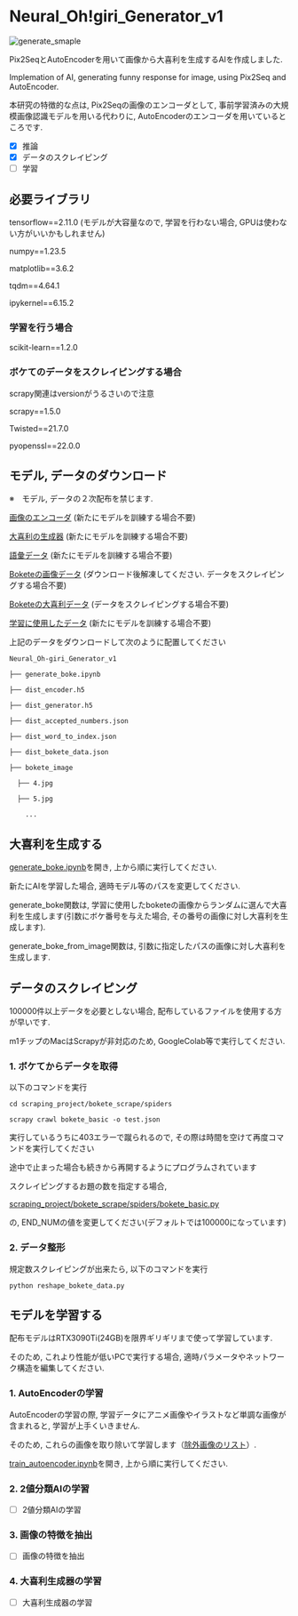# Neural_Oh!giri_Generator_v1

![generate_smaple](https://github.com/yryo1005/Neural_Oh-giri_Generator_v1/blob/main/image.png?raw=true)

Pix2SeqとAutoEncoderを用いて画像から大喜利を生成するAIを作成しました.

Implemation of AI, generating funny response for image, using Pix2Seq and AutoEncoder.

本研究の特徴的な点は, Pix2Seqの画像のエンコーダとして, 事前学習済みの大規模画像認識モデルを用いる代わりに, AutoEncoderのエンコーダを用いているところです.

- [X] 推論
- [X] データのスクレイピング
- [ ] 学習

## 必要ライブラリ

tensorflow==2.11.0 (モデルが大容量なので, 学習を行わない場合, GPUは使わない方がいいかもしれません)

numpy==1.23.5

matplotlib==3.6.2

tqdm==4.64.1

ipykernel==6.15.2

### 学習を行う場合

scikit-learn==1.2.0

### ボケてのデータをスクレイピングする場合

scrapy関連はversionがうるさいので注意

scrapy==1.5.0

Twisted==21.7.0

pyopenssl==22.0.0 

## モデル, データのダウンロード

※　モデル, データの２次配布を禁じます.

[画像のエンコーダ](https://drive.google.com/file/d/1VL3Gyr91_LSSVPyHknY4RnZMfy6Z8PZu/view?usp=share_link)
(新たにモデルを訓練する場合不要)

[大喜利の生成器](https://drive.google.com/file/d/1zxl9RC8dZFF4hYltz4V5AkHqgQTDZ8tf/view?usp=share_link)
(新たにモデルを訓練する場合不要)

[語彙データ](https://drive.google.com/file/d/1TelxXPss39oHVkOlEpGvmbCgQrsQMMib/view?usp=share_link)
(新たにモデルを訓練する場合不要)

[Boketeの画像データ](https://drive.google.com/file/d/1JJxKH7oYjtbjDebvMCyq15WWmklSHSvE/view?usp=share_link)
(ダウンロード後解凍してください. データをスクレイピングする場合不要)

[Boketeの大喜利データ](https://drive.google.com/file/d/1_cKPz-zfRphi9oa7wTMV_ilyaBbkqCs5/view?usp=share_link)
(データをスクレイピングする場合不要)

[学習に使用したデータ](https://drive.google.com/file/d/1G6HkNVT-OX7mhvutLt7HYuIU_k0a9JWm/view?usp=share_link)
(新たにモデルを訓練する場合不要)

上記のデータをダウンロードして次のように配置してください

```
Neural_Oh-giri_Generator_v1

├── generate_boke.ipynb

├── dist_encoder.h5

├── dist_generator.h5

├── dist_accepted_numbers.json

├── dist_word_to_index.json

├── dist_bokete_data.json

├── bokete_image

  ├── 4.jpg

  ├── 5.jpg

    ...
```

## 大喜利を生成する

[generate_boke.ipynb](https://github.com/yryo1005/Neural_Oh-giri_Generator_v1/blob/main/generate_boke.ipynb)を開き, 上から順に実行してください.

新たにAIを学習した場合, 適時モデル等のパスを変更してください.

generate_boke関数は, 学習に使用したboketeの画像からランダムに選んで大喜利を生成します(引数にボケ番号を与えた場合, その番号の画像に対し大喜利を生成します).

generate_boke_from_image関数は, 引数に指定したパスの画像に対し大喜利を生成します.

## データのスクレイピング

100000件以上データを必要としない場合, 配布しているファイルを使用する方が早いです.

m1チップのMacはScrapyが非対応のため, GoogleColab等で実行してください.

### 1. ボケてからデータを取得

以下のコマンドを実行

```
cd scraping_project/bokete_scrape/spiders

scrapy crawl bokete_basic -o test.json
```

実行しているうちに403エラーで蹴られるので, その際は時間を空けて再度コマンドを実行してください

途中で止まった場合も続きから再開するようにプログラムされています

スクレイピングするお題の数を指定する場合, 

[scraping_project/bokete_scrape/spiders/bokete_basic.py](https://github.com/yryo1005/Neural_Oh-giri_Generator_v1/blob/main/scraping_project/bokete_scrape/spiders/bokete_basic.py)

の, END_NUMの値を変更してください(デフォルトでは100000になっています)

### 2. データ整形

規定数スクレイピングが出来たら, 以下のコマンドを実行

```
python reshape_bokete_data.py
```

## モデルを学習する

配布モデルはRTX3090Ti(24GB)を限界ギリギリまで使って学習しています.

そのため, これより性能が低いPCで実行する場合, 適時パラメータやネットワーク構造を編集してください.

### 1. AutoEncoderの学習
AutoEncoderの学習の際, 学習データにアニメ画像やイラストなど単調な画像が含まれると, 学習が上手くいきません.

そのため, これらの画像を取り除いて学習します（[除外画像のリスト](https://github.com/yryo1005/Neural_Oh-giri_Generator_v1/blob/main/bokete_image_annotations.csv)）.

[train_autoencoder.ipynb](https://github.com/yryo1005/Neural_Oh-giri_Generator_v1/blob/main/train_autoencoder.ipynb)を開き, 上から順に実行してください.

### 2. 2値分類AIの学習
- [ ] 2値分類AIの学習
### 3. 画像の特徴を抽出
- [ ] 画像の特徴を抽出
### 4. 大喜利生成器の学習
- [ ] 大喜利生成器の学習
